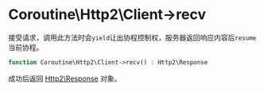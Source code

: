 # Coroutine\Http2\Client->recv

接受请求，调用此方法时会`yield`让出协程控制权，服务器返回响应内容后`resume`当前协程。

```php
function Coroutine\Http2\Client->recv() : Http2\Response
```

成功后返回 [Http2\Response](https://wiki.swoole.com/wiki/page/710.html) 对象。

